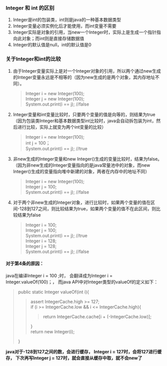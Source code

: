 ### Integer 和 int 的区别
1. Integer是int的包装类，int则是java的一种基本数据类型
2. Integer变量必须实例化后才能使用，而int变量不需要
3. Integer实际是对象的引用，当new一个Integer时，实际上是生成一个指针指向此对象；而int则是直接存储数据值
4. Integer的默认值是null，int的默认值是0

### 关于Integer和int的比较
1. 由于Integer变量实际上是对一个Integer对象的引用，所以两个通过new生成的Integer变量永远是不相等的（因为new生成的是两个对象，其内存地址不同）。
   > Integer i = new Integer(100);  
   > Integer j = new Integer(100);  
   > System.out.print(i == j); //false
2. Integer变量和int变量比较时，只要两个变量的值是向等的，则结果为true（因为包装类Integer和基本数据类型int比较时，java会自动拆包装为int，然后进行比较，实际上就变为两个int变量的比较）   
   > Integer i = new Integer(100);  
   > int j = 100；   
   > System.out.print(i == j); //true
3. 非new生成的Integer变量和new Integer()生成的变量比较时，结果为false。（因为非new生成的Integer变量指向的是java常量池中的对象，而new Integer()生成的变量指向堆中新建的对象，两者在内存中的地址不同）
   > Integer i = new Integer(100);  
   > Integer j = 100;  
   > System.out.print(i == j); //false
4. 对于两个非new生成的Integer对象，进行比较时，如果两个变量的值在区间-128到127之间，则比较结果为true，如果两个变量的值不在此区间，则比较结果为false
   > Integer i = 100;   
   > Integer j = 100;   
   > System.out.print(i == j); //true   
   > Integer i = 128;   
   > Integer j = 128;   
   > System.out.print(i == j); //false                                                      
#### 对于第4条的原因：
java在编译Integer i = 100 ;时，
会翻译成为Integer i = Integer.valueOf(100)；，
而java API中对Integer类型的valueOf的定义如下：                                                                                            
>  public static Integer valueOf(int i){    
>> assert IntegerCache.high >= 127;     
>> if (i >= IntegerCache.low && i <= IntegerCache.high){    
>>>   return IntegerCache.cache[i + (-IntegerCache.low)];  
>>
>> }    
>>   return new Integer(i);   
>
> }    

__java对于-128到127之间的数，会进行缓存，
Integer i = 127时，会将127进行缓存，
下次再写Integer j = 127时，就会直接从缓存中取，就不会new了__ 
